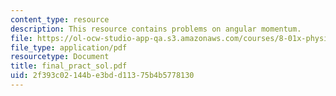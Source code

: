 ```yaml
---
content_type: resource
description: This resource contains problems on angular momentum.
file: https://ol-ocw-studio-app-qa.s3.amazonaws.com/courses/8-01x-physics-i-classical-mechanics-with-an-experimental-focus-fall-2002/2f393c02144be3bdd11375b4b5778130_final_pract_sol.pdf
file_type: application/pdf
resourcetype: Document
title: final_pract_sol.pdf
uid: 2f393c02-144b-e3bd-d113-75b4b5778130
---
```

